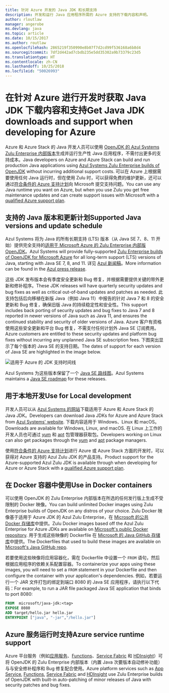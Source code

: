 ```yaml
---
title: 针对 Azure 开发的 Java JDK 和长期支持
description: 开发和运行 Java 应用程序所需的 Azure 支持的下载内容和声明。
author: rloutlaw
manager: angerobe
ms.devlang: java
ms.topic: article
ms.date: 10/15/2017
ms.author: routlaw
ms.openlocfilehash: 2865219f350990e8b07f7d2cd99f536168a6b8d4
ms.sourcegitcommit: 7df2d442ad7cbdb235e5dd35302a9b73379c23d5
ms.translationtype: HT
ms.contentlocale: zh-CN
ms.lasthandoff: 10/25/2018
ms.locfileid: "50026993"
---
```

# <a name="get-java-jdk-downloads-and-support-when-developing-for-azure"></a><span data-ttu-id="93232-103">在针对 Azure 进行开发时获取 Java JDK 下载内容和支持</span><span class="sxs-lookup"><span data-stu-id="93232-103">Get Java JDK downloads and support when developing for Azure</span></span>

<span data-ttu-id="93232-104">Azure 和 Azure Stack 的 Java 开发人员可以使用 [OpenJDK 的 Azul Systems Zulu Enterprise 内部版本](https://www.azul.com/downloads/azure-only/zulu/)生成并运行生产性 Java 应用程序，不需付出更多的支持成本。</span><span class="sxs-lookup"><span data-stu-id="93232-104">Java developers on Azure and Azure Stack can build and run production Java applications using [Azul Systems Zulu Enterprise builds of OpenJDK](https://www.azul.com/downloads/azure-only/zulu/) without incurring additional support costs.</span></span> <span data-ttu-id="93232-105">可以在 Azure 上根据需要使用任何 Java 运行时，但在使用 Zulu 时，可以获得免费的维护更新，还可以通过[符合条件的 Azure 支持计划](https://azure.microsoft.com/support/plans/)向 Microsoft 提交支持问题。</span><span class="sxs-lookup"><span data-stu-id="93232-105">You can use any Java runtime you want on Azure, but when you use Zulu you get free maintenance updates and can create support issues with Microsoft with a  [qualified Azure support plan](https://azure.microsoft.com/support/plans/).</span></span>

## <a name="supported-java-versions-and-update-schedule"></a><span data-ttu-id="93232-106">支持的 Java 版本和更新计划</span><span class="sxs-lookup"><span data-stu-id="93232-106">Supported Java versions and update schedule</span></span>

<span data-ttu-id="93232-107">Azul Systems 将为 Java 的所有长期支持 (LTS) 版本（从 Java SE 7、8、11 开始）提供完全支持的[适用于 Microsoft Azure 的 Zulu Enterprise 内部版 OpenJDK](https://www.azul.com/downloads/azure-only/zulu/)。</span><span class="sxs-lookup"><span data-stu-id="93232-107">Azul Systems will provide fully-supported [Zulu Enterprise builds of OpenJDK for Microsoft Azure](https://www.azul.com/downloads/azure-only/zulu/) for all long-term support (LTS) versions of Java, starting with Java SE 7, 8, and 11.</span></span> <span data-ttu-id="93232-108">详见 [Azul 新闻稿](https://www.azul.com/press_release/free-java-production-support-for-microsoft-azure-azure-stack)。</span><span class="sxs-lookup"><span data-stu-id="93232-108">More information can be found in the [Azul press release](https://www.azul.com/press_release/free-java-production-support-for-microsoft-azure-azure-stack).</span></span>


<span data-ttu-id="93232-109">这些 JDK 发布版本会有季度安全更新和 Bug 修复，并根据需要提供关键的带外更新和修补程序。</span><span class="sxs-lookup"><span data-stu-id="93232-109">These JDK releases will have quarterly security updates and bug fixes as well as critical out-of-band updates and patches as needed.</span></span>  <span data-ttu-id="93232-110">此支持包括后向移植在新版 Java（例如 Java 11）中报告的针对 Java 7 和 8 的安全更新和 Bug 修复，确保旧版 Java 的持续稳定性和安全性。</span><span class="sxs-lookup"><span data-stu-id="93232-110">This support includes back porting of security updates and bug fixes to Java 7 and 8 reported in newer versions of Java such as Java 11, and ensures the continued stability and security of older versions of Java.</span></span>  <span data-ttu-id="93232-111">Azure 客户有资格使用这些安全更新和平台 Bug 修复，不需支付任何计划外 Java SE 订阅费用。</span><span class="sxs-lookup"><span data-stu-id="93232-111">Azure customers are entitled to these security updates and platform bug fixes without incurring any unplanned Java SE subscription fees.</span></span> <span data-ttu-id="93232-112">下图突出显示了每个版本的 Java SE 的支持日期。</span><span class="sxs-lookup"><span data-stu-id="93232-112">The dates of support for each version of Java SE are highlighted in the image below.</span></span>

![适用于 Azure 的 JDK 支持时间线](media/azure-jdk-support.png)

<span data-ttu-id="93232-114">Azul Systems 为这些版本保留了一个 [Java SE 路线图](https://www.azul.com/products/azul_support_roadmap/)。</span><span class="sxs-lookup"><span data-stu-id="93232-114">Azul Systems maintains a [Java SE roadmap](https://www.azul.com/products/azul_support_roadmap/) for these releases.</span></span>

## <a name="use-for-local-development"></a><span data-ttu-id="93232-115">用于本地开发</span><span class="sxs-lookup"><span data-stu-id="93232-115">Use for Local development</span></span> 

<span data-ttu-id="93232-116">开发人员可以从 [Azul Systems 的网站](https://www.azul.com/downloads/azure-only/zulu/)下载适用于 Azure 和 Azure Stack 的 Java JDK。</span><span class="sxs-lookup"><span data-stu-id="93232-116">Developers can download Java JDKs for Azure and Azure Stack from [Azul Systems' website](https://www.azul.com/downloads/azure-only/zulu/).</span></span> <span data-ttu-id="93232-117">下载内容适用于 Windows、Linux 和 macOS。</span><span class="sxs-lookup"><span data-stu-id="93232-117">Downloads are available for Windows, Linux, and macOS.</span></span> <span data-ttu-id="93232-118">在 Linux 上工作的开发人员也可通过 [yum](https://www.azul.com/downloads/azure-only/zulu/#yum-repo) 和 [apt](https://www.azul.com/downloads/azure-only/zulu/#apt-repo) 包管理器获取包。</span><span class="sxs-lookup"><span data-stu-id="93232-118">Developers working on Linux can also get packages through the  [yum](https://www.azul.com/downloads/azure-only/zulu/#yum-repo) and [apt](https://www.azul.com/downloads/azure-only/zulu/#apt-repo) package managers.</span></span>

<span data-ttu-id="93232-119">使用[符合条件的 Azure 支持计划](https://azure.microsoft.com/support/plans/)进行 Azure 或 Azure Stack 方面的开发时，可以获得对 Azure 支持的 Azul Zulu JDK 的产品支持。</span><span class="sxs-lookup"><span data-stu-id="93232-119">Product support for the Azure-supported Azul Zulu JDK is available through when developing for Azure or Azure Stack with a [qualified Azure support plan](https://azure.microsoft.com/support/plans/).</span></span>

## <a name="use-in-docker-containers"></a><span data-ttu-id="93232-120">在 Docker 容器中使用</span><span class="sxs-lookup"><span data-stu-id="93232-120">Use in Docker containers</span></span>

<span data-ttu-id="93232-121">可以使用 OpenJDK 的 Zulu Enterprise 内部版本在所选的任何发行版上生成不受限制的 Docker 映像。</span><span class="sxs-lookup"><span data-stu-id="93232-121">You can build unlimited Docker images using Zulu Enterprise builds of OpenJDK on any distros of your choice.</span></span> <span data-ttu-id="93232-122">Zulu Docker 映像基于适用于 Azure JDK 的 Azul Zulu Enterprise，在 [Microsoft 的公共 Docker 存储库](https://hub.docker.com/r/microsoft/java-jdk/)中提供。</span><span class="sxs-lookup"><span data-stu-id="93232-122">Zulu Docker images based off the Azul Zulu Enterprise for Azure JDKs are available on [Microsoft's public Docker repository](https://hub.docker.com/r/microsoft/java-jdk/).</span></span> <span data-ttu-id="93232-123">用于生成这些映像的 Dockerfile 在 [Microsoft 的 Java GitHub 存储库](https://github.com/Microsoft/java/tree/master/docker)中提供。</span><span class="sxs-lookup"><span data-stu-id="93232-123">The  Dockerfiles that used to build these images are available on [Microsoft's Java GitHub repo](https://github.com/Microsoft/java/tree/master/docker).</span></span>

<span data-ttu-id="93232-124">若要使用这些映像将应用容器化，需在 Dockerfile 中设置一个 `FROM` 语句，然后根据应用程序的依赖关系配置容器。</span><span class="sxs-lookup"><span data-stu-id="93232-124">To containerize your apps using these images, you will need to set a `FROM` statement in your Dockerfile and then configure the container with your application's dependencies.</span></span> <span data-ttu-id="93232-125">例如，若要运行一个 JAR 文件打包的绑定到端口 8080 的 Java SE 应用程序，请执行以下代码：</span><span class="sxs-lookup"><span data-stu-id="93232-125">For example, to run a JAR file packaged Java SE application that binds to port 8080:</span></span>

```Dockerfile
FROM  microsoft/java-jdk:<tag>
EXPOSE 8080
ADD target/hello.jar hello.jar
ENTRYPOINT ["java", "-jar","/hello.jar"]
```

## <a name="azure-service-runtime-support"></a><span data-ttu-id="93232-126">Azure 服务运行时支持</span><span class="sxs-lookup"><span data-stu-id="93232-126">Azure service runtime support</span></span>

<span data-ttu-id="93232-127">Azure 平台服务（例如[应用服务](/azure/app-service/containers/)、[Functions](/azure/azure-functions/functions-create-first-java-maven)、[Service Fabric](/azure/service-fabric/) 和 [HDInsight](/azure/hdinsight/)）可将 OpenJDK 的 Zulu Enterprise 内部版本（内置 Java 次要版本自动修补功能）与与安全修补程序和 Bug 修复配合使用。</span><span class="sxs-lookup"><span data-stu-id="93232-127">Azure platform services such as [App Service](/azure/app-service/containers/), [Functions](/azure/azure-functions/functions-create-first-java-maven), [Service Fabric](/azure/service-fabric/) and [HDInsight](/azure/hdinsight/)  use Zulu Enterprise builds of OpenJDK with built-in auto-patching of minor releases of Java with security patches and bug fixes.</span></span>